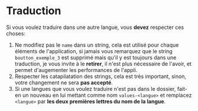# Traduction

Si vous voulez traduire dans une autre langue, vous **devez** respecter ces choses:

1. Ne modifiez pas le  `name` dans un string, cela est utilisé pour chaque éléments de l'application, si jamais vous remarquez que le string `boutton_exemple_3` est supprimé mais qu'il y est toujours dans une traduction, je vous invite à le **retirer**, il n'est plus nécessaire de l'avoir, et permet d'augementer les performances de l'appli.
2. Respecter les catapilatation des strings, cela est très important, sinon, votre changement ne sera **pas accepté**.
3. Si une langues que vous voulez traduire n'est pas dans le dossier, fait-en un nouveau en lui mettant comme nom ``values-<langue>`` et remplacez `<langue>` par **les deux premières lettres du nom de la langue**.
